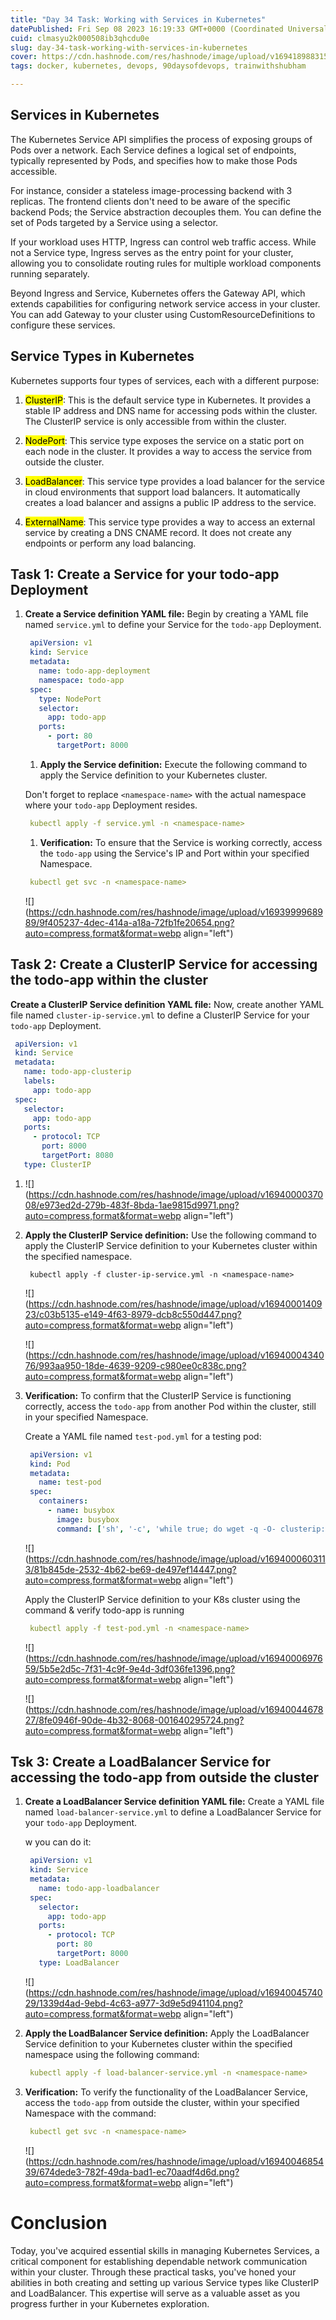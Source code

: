 ```yaml
---
title: "Day 34 Task: Working with Services in Kubernetes"
datePublished: Fri Sep 08 2023 16:19:33 GMT+0000 (Coordinated Universal Time)
cuid: clmasyu2k000508ib3qhcdu0e
slug: day-34-task-working-with-services-in-kubernetes
cover: https://cdn.hashnode.com/res/hashnode/image/upload/v1694189883157/73ecbcf5-7287-44b0-91cf-c3b9e9992e00.png
tags: docker, kubernetes, devops, 90daysofdevops, trainwithshubham

---
```


## **Services in Kubernetes**

The Kubernetes Service API simplifies the process of exposing groups of Pods over a network. Each Service defines a logical set of endpoints, typically represented by Pods, and specifies how to make those Pods accessible.

For instance, consider a stateless image-processing backend with 3 replicas. The frontend clients don't need to be aware of the specific backend Pods; the Service abstraction decouples them. You can define the set of Pods targeted by a Service using a selector.

If your workload uses HTTP, Ingress can control web traffic access. While not a Service type, Ingress serves as the entry point for your cluster, allowing you to consolidate routing rules for multiple workload components running separately.

Beyond Ingress and Service, Kubernetes offers the Gateway API, which extends capabilities for configuring network service access in your cluster. You can add Gateway to your cluster using CustomResourceDefinitions to configure these services.

## **Service Types in Kubernetes**

Kubernetes supports four types of services, each with a different purpose:

1. <mark>ClusterIP</mark>: This is the default service type in Kubernetes. It provides a stable IP address and DNS name for accessing pods within the cluster. The ClusterIP service is only accessible from within the cluster.
    
2. <mark>NodePort</mark>: This service type exposes the service on a static port on each node in the cluster. It provides a way to access the service from outside the cluster.
    
3. <mark>LoadBalancer</mark>: This service type provides a load balancer for the service in cloud environments that support load balancers. It automatically creates a load balancer and assigns a public IP address to the service.
    
4. <mark>ExternalName</mark>: This service type provides a way to access an external service by creating a DNS CNAME record. It does not create any endpoints or perform any load balancing.
    

## **Task 1: Create a Service for your todo-app Deployment**

1. **Create a Service definition YAML file:** Begin by creating a YAML file named `service.yml` to define your Service for the `todo-app` Deployment.
    
    ```yaml
     apiVersion: v1
     kind: Service
     metadata:
       name: todo-app-deployment
       namespace: todo-app
     spec:
       type: NodePort
       selector:
         app: todo-app
       ports:
         - port: 80
           targetPort: 8000
    ```
    
    1. **Apply the Service definition:** Execute the following command to apply the Service definition to your Kubernetes cluster.
        
    
    Don't forget to replace `<namespace-name>` with the actual namespace where your `todo-app` Deployment resides.
    
    ```yaml
     kubectl apply -f service.yml -n <namespace-name>
    ```
    
    1. **Verification:** To ensure that the Service is working correctly, access the `todo-app` using the Service's IP and Port within your specified Namespace.
        
    
    ```yaml
     kubectl get svc -n <namespace-name>
    ```
    
    ![](https://cdn.hashnode.com/res/hashnode/image/upload/v1693999968989/9f405237-4dec-414a-a18a-72fb1fe20654.png?auto=compress,format&format=webp align="left")
    

## **Task 2: Create a ClusterIP Service for accessing the todo-app within the cluster**

**Create a ClusterIP Service definition YAML file:** Now, create another YAML file named `cluster-ip-service.yml` to define a ClusterIP Service for your `todo-app` Deployment.

```yaml
 apiVersion: v1
 kind: Service
 metadata:
   name: todo-app-clusterip
   labels:
     app: todo-app
 spec:
   selector:
     app: todo-app
   ports:
     - protocol: TCP
       port: 8000
       targetPort: 8080
   type: ClusterIP
```

1. ![](https://cdn.hashnode.com/res/hashnode/image/upload/v1694000037008/e973ed2d-279b-483f-8bda-1ae9815d9971.png?auto=compress,format&format=webp align="left")
    
2. **Apply the ClusterIP Service definition:** Use the following command to apply the ClusterIP Service definition to your Kubernetes cluster within the specified namespace.
    
    ```basic
     kubectl apply -f cluster-ip-service.yml -n <namespace-name>
    ```
    
    ![](https://cdn.hashnode.com/res/hashnode/image/upload/v1694000140923/c03b5135-e149-4f63-8979-dcb8c550d447.png?auto=compress,format&format=webp align="left")
    
    ![](https://cdn.hashnode.com/res/hashnode/image/upload/v1694000434076/993aa950-18de-4639-9209-c980ee0c838c.png?auto=compress,format&format=webp align="left")
    
3. **Verification:** To confirm that the ClusterIP Service is functioning correctly, access the `todo-app` from another Pod within the cluster, still in your specified Namespace.
    
    Create a YAML file named `test-pod.yml` for a testing pod:
    
    ```yaml
     apiVersion: v1
     kind: Pod
     metadata:
       name: test-pod
     spec:
       containers:
         - name: busybox
           image: busybox
           command: ['sh', '-c', 'while true; do wget -q -O- clusterip:8000; done']'
    ```
    
    ![](https://cdn.hashnode.com/res/hashnode/image/upload/v1694000603113/81b845de-2532-4b62-be69-de497ef14447.png?auto=compress,format&format=webp align="left")
    
    Apply the ClusterIP Service definition to your K8s cluster using the command & verify todo-app is running
    
    ```yaml
     kubectl apply -f test-pod.yml -n <namespace-name>
    ```
    
    ![](https://cdn.hashnode.com/res/hashnode/image/upload/v1694000697659/5b5e2d5c-7f31-4c9f-9e4d-3df036fe1396.png?auto=compress,format&format=webp align="left")
    
    ![](https://cdn.hashnode.com/res/hashnode/image/upload/v1694004467827/8fe0946f-90de-4b32-8068-001640295724.png?auto=compress,format&format=webp align="left")
    

## **Tsk 3: Create a LoadBalancer Service for accessing the todo-app from outside the cluster**

1. **Create a LoadBalancer Service definition YAML file:** Create a YAML file named `load-balancer-service.yml` to define a LoadBalancer Service for your `todo-app` Deployment.
    
    w you can do it:
    
    ```yaml
     apiVersion: v1
     kind: Service
     metadata:
       name: todo-app-loadbalancer
     spec:
       selector:
         app: todo-app
       ports:
         - protocol: TCP
           port: 80
           targetPort: 8000
       type: LoadBalancer
    ```
    
    ![](https://cdn.hashnode.com/res/hashnode/image/upload/v1694004574029/1339d4ad-9ebd-4c63-a977-3d9e5d941104.png?auto=compress,format&format=webp align="left")
    
2. **Apply the LoadBalancer Service definition:** Apply the LoadBalancer Service definition to your Kubernetes cluster within the specified namespace using the following command:
    
    ```yaml
     kubectl apply -f load-balancer-service.yml -n <namespace-name>
    ```
    
3. **Verification:** To verify the functionality of the LoadBalancer Service, access the `todo-app` from outside the cluster, within your specified Namespace with the command:
    
    ```yaml
     kubectl get svc -n <namespace-name>
    ```
    
    ![](https://cdn.hashnode.com/res/hashnode/image/upload/v1694004685439/674dede3-782f-49da-bad1-ec70aadf4d6d.png?auto=compress,format&format=webp align="left")
    

# **Conclusion**

Today, you've acquired essential skills in managing Kubernetes Services, a critical component for establishing dependable network communication within your cluster. Through these practical tasks, you've honed your abilities in both creating and setting up various Service types like ClusterIP and LoadBalancer. This expertise will serve as a valuable asset as you progress further in your Kubernetes exploration.